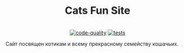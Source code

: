 <div align="center">

# Cats Fun Site

<br>[![code-quality](https://github.com/yulachi/cats-fun-site/actions/workflows/code-quality-main.yaml/badge.svg)](https://github.com/yulachi/cats-fun-site/actions/workflows/code-quality-main.yaml)
[![tests](https://github.com/yulachi/cats-fun-site/actions/workflows/test.yml/badge.svg)](https://github.com/yulachi/cats-fun-site/actions/workflows/test.yml)<br>

</div>

Сайт посвящен котикам и всему прекрасному семейству кошачьих.
